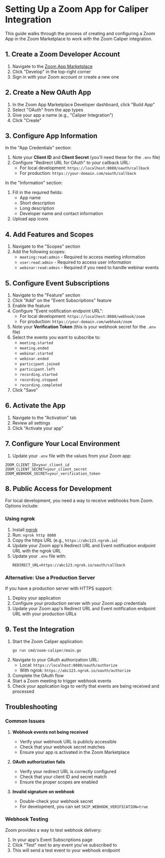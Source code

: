 # Setting Up a Zoom App for Caliper Integration

This guide walks through the process of creating and configuring a Zoom App in the Zoom Marketplace to work with the Zoom Caliper integration.

## 1. Create a Zoom Developer Account

1. Navigate to the [Zoom App Marketplace](https://marketplace.zoom.us/)
2. Click "Develop" in the top-right corner
3. Sign in with your Zoom account or create a new one

## 2. Create a New OAuth App

1. In the Zoom App Marketplace Developer dashboard, click "Build App"
2. Select "OAuth" from the app types
3. Give your app a name (e.g., "Caliper Integration")
4. Click "Create"

## 3. Configure App Information

In the "App Credentials" section:

1. Note your **Client ID** and **Client Secret** (you'll need these for the `.env` file)
2. Configure "Redirect URL for OAuth" to your callback URL:
   - For local development: `https://localhost:8080/oauth/callback`
   - For production: `https://your-domain.com/oauth/callback`

In the "Information" section:

1. Fill in the required fields:
   - App name
   - Short description
   - Long description
   - Developer name and contact information
2. Upload app icons

## 4. Add Features and Scopes

1. Navigate to the "Scopes" section
2. Add the following scopes:
   - `meeting:read:admin` - Required to access meeting information
   - `user:read:admin` - Required to access user information
   - `webinar:read:admin` - Required if you need to handle webinar events

## 5. Configure Event Subscriptions

1. Navigate to the "Feature" section
2. Click "Add" on the "Event Subscriptions" feature
3. Enable the feature
4. Configure "Event notification endpoint URL":
   - For local development: `https://localhost:8080/webhook/zoom`
   - For production: `https://your-domain.com/webhook/zoom`
5. Note your **Verification Token** (this is your webhook secret for the `.env` file)
6. Select the events you want to subscribe to:
   - `meeting.started`
   - `meeting.ended`
   - `webinar.started`
   - `webinar.ended`
   - `participant.joined`
   - `participant.left`
   - `recording.started`
   - `recording.stopped`
   - `recording.completed`
7. Click "Save"

## 6. Activate the App

1. Navigate to the "Activation" tab
2. Review all settings
3. Click "Activate your app"

## 7. Configure Your Local Environment

1. Update your `.env` file with the values from your Zoom app:

```
ZOOM_CLIENT_ID=your_client_id
ZOOM_CLIENT_SECRET=your_client_secret
ZOOM_WEBHOOK_SECRET=your_verification_token
```

## 8. Public Access for Development

For local development, you need a way to receive webhooks from Zoom. Options include:

### Using ngrok

1. Install [ngrok](https://ngrok.com/)
2. Run: `ngrok http 8080`
3. Copy the https URL (e.g., `https://abc123.ngrok.io`)
4. Update your Zoom app's Redirect URL and Event notification endpoint URL with the ngrok URL
5. Update your `.env` file with:
   ```
   REDIRECT_URL=https://abc123.ngrok.io/oauth/callback
   ```

### Alternative: Use a Production Server

If you have a production server with HTTPS support:

1. Deploy your application
2. Configure your production server with your Zoom app credentials
3. Update your Zoom app's Redirect URL and Event notification endpoint URL with your production URLs

## 9. Test the Integration

1. Start the Zoom Caliper application:
   ```
   go run cmd/zoom-caliper/main.go
   ```
2. Navigate to your OAuth authorization URL:
   - Local: `https://localhost:8080/oauth/authorize`
   - With ngrok: `https://abc123.ngrok.io/oauth/authorize`
3. Complete the OAuth flow
4. Start a Zoom meeting to trigger webhook events
5. Check your application logs to verify that events are being received and processed

## Troubleshooting

### Common Issues

1. **Webhook events not being received**
   - Verify your webhook URL is publicly accessible
   - Check that your webhook secret matches
   - Ensure your app is activated in the Zoom Marketplace

2. **OAuth authorization fails**
   - Verify your redirect URL is correctly configured
   - Check that your client ID and secret match
   - Ensure the proper scopes are enabled

3. **Invalid signature on webhook**
   - Double-check your webhook secret
   - For development, you can set `SKIP_WEBHOOK_VERIFICATION=true`

### Webhook Testing

Zoom provides a way to test webhook delivery:

1. In your app's Event Subscriptions page
2. Click "Test" next to any event you've subscribed to
3. This will send a test event to your webhook endpoint 